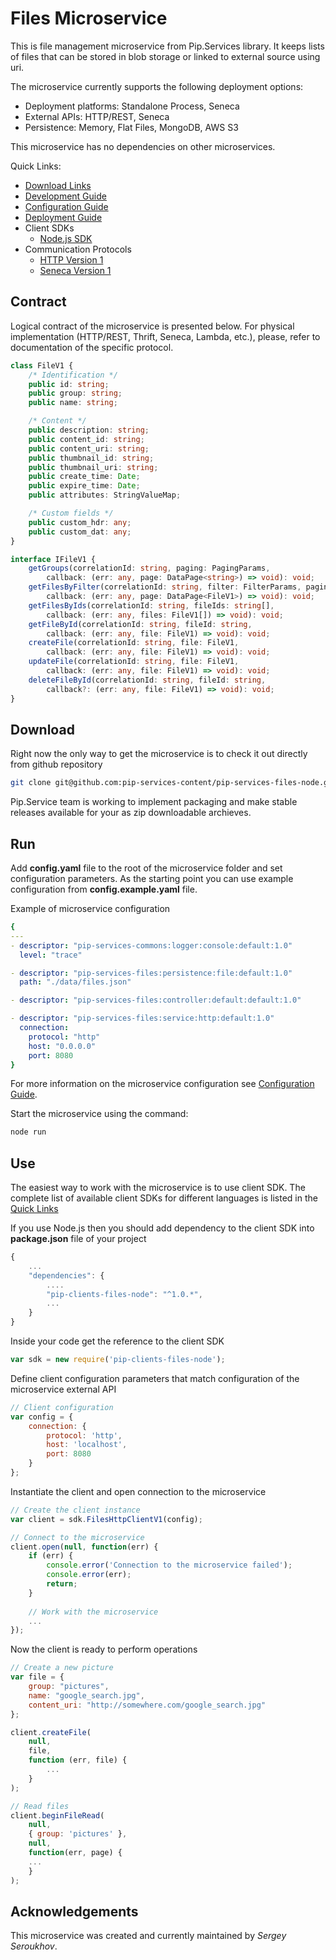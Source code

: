 # Files Microservice

This is file management microservice from Pip.Services library. 
It keeps lists of files that can be stored in blob storage or linked to external source using uri.

The microservice currently supports the following deployment options:
* Deployment platforms: Standalone Process, Seneca
* External APIs: HTTP/REST, Seneca
* Persistence: Memory, Flat Files, MongoDB, AWS S3

This microservice has no dependencies on other microservices.

<a name="links"></a> Quick Links:

* [Download Links](doc/Downloads.md)
* [Development Guide](doc/Development.md)
* [Configuration Guide](doc/Configuration.md)
* [Deployment Guide](doc/Deployment.md)
* Client SDKs
  - [Node.js SDK](https://github.com/pip-services-content/pip-clients-files-node)
* Communication Protocols
  - [HTTP Version 1](doc/HttpProtocolV1.md)
  - [Seneca Version 1](doc/SenecaProtocolV1.md)

##  Contract

Logical contract of the microservice is presented below. For physical implementation (HTTP/REST, Thrift, Seneca, Lambda, etc.),
please, refer to documentation of the specific protocol.

```typescript
class FileV1 {
    /* Identification */
    public id: string;
    public group: string;
    public name: string;

    /* Content */
    public description: string;
    public content_id: string;
    public content_uri: string;
    public thumbnail_id: string;
    public thumbnail_uri: string;
    public create_time: Date;
    public expire_time: Date;
    public attributes: StringValueMap;

    /* Custom fields */
    public custom_hdr: any;
    public custom_dat: any;
}

interface IFileV1 {
    getGroups(correlationId: string, paging: PagingParams,
        callback: (err: any, page: DataPage<string>) => void): void;
    getFilesByFilter(correlationId: string, filter: FilterParams, paging: PagingParams,
        callback: (err: any, page: DataPage<FileV1>) => void): void;
    getFilesByIds(correlationId: string, fileIds: string[],
        callback: (err: any, files: FileV1[]) => void): void;
    getFileById(correlationId: string, fileId: string,
        callback: (err: any, file: FileV1) => void): void;
    createFile(correlationId: string, file: FileV1,
        callback: (err: any, file: FileV1) => void): void;
    updateFile(correlationId: string, file: FileV1,
        callback: (err: any, file: FileV1) => void): void;
    deleteFileById(correlationId: string, fileId: string,
        callback?: (err: any, file: FileV1) => void): void;
}
```

## Download

Right now the only way to get the microservice is to check it out directly from github repository
```bash
git clone git@github.com:pip-services-content/pip-services-files-node.git
```

Pip.Service team is working to implement packaging and make stable releases available for your 
as zip downloadable archieves.

## Run

Add **config.yaml** file to the root of the microservice folder and set configuration parameters.
As the starting point you can use example configuration from **config.example.yaml** file. 

Example of microservice configuration
```yaml
{    
---
- descriptor: "pip-services-commons:logger:console:default:1.0"
  level: "trace"

- descriptor: "pip-services-files:persistence:file:default:1.0"
  path: "./data/files.json"

- descriptor: "pip-services-files:controller:default:default:1.0"

- descriptor: "pip-services-files:service:http:default:1.0"
  connection:
    protocol: "http"
    host: "0.0.0.0"
    port: 8080
}
```
 
For more information on the microservice configuration see [Configuration Guide](Configuration.md).

Start the microservice using the command:
```bash
node run
```

## Use

The easiest way to work with the microservice is to use client SDK. 
The complete list of available client SDKs for different languages is listed in the [Quick Links](#links)

If you use Node.js then you should add dependency to the client SDK into **package.json** file of your project
```javascript
{
    ...
    "dependencies": {
        ....
        "pip-clients-files-node": "^1.0.*",
        ...
    }
}
```

Inside your code get the reference to the client SDK
```javascript
var sdk = new require('pip-clients-files-node');
```

Define client configuration parameters that match configuration of the microservice external API
```javascript
// Client configuration
var config = {
    connection: {
        protocol: 'http',
        host: 'localhost', 
        port: 8080
    }
};
```

Instantiate the client and open connection to the microservice
```javascript
// Create the client instance
var client = sdk.FilesHttpClientV1(config);

// Connect to the microservice
client.open(null, function(err) {
    if (err) {
        console.error('Connection to the microservice failed');
        console.error(err);
        return;
    }
    
    // Work with the microservice
    ...
});
```

Now the client is ready to perform operations
```javascript
// Create a new picture
var file = {
    group: "pictures",
    name: "google_search.jpg",
    content_uri: "http://somewhere.com/google_search.jpg"
};

client.createFile(
    null,
    file,
    function (err, file) {
        ...
    }
);
```

```javascript
// Read files
client.beginFileRead(
    null,
    { group: 'pictures' },
    null,
    function(err, page) {
    ...    
    }
);
```    

## Acknowledgements

This microservice was created and currently maintained by *Sergey Seroukhov*.

